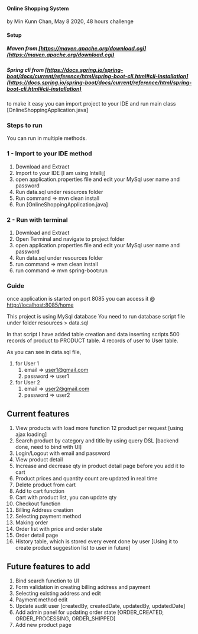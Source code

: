#### Online Shopping System

 by Min Kunn Chan, May 8 2020, 48 hours challenge

#### Setup
##### Maven  from [https://maven.apache.org/download.cgi](https://maven.apache.org/download.cgi)
##### Spring cli from [https://docs.spring.io/spring-boot/docs/current/reference/html/spring-boot-cli.html#cli-installation](https://docs.spring.io/spring-boot/docs/current/reference/html/spring-boot-cli.html#cli-installation)

to make it easy you can import project to your IDE 
and run main class [OnlineShoppingApplication.java]



### Steps to run
You can run in multiple methods.
### 1 - Import to your IDE method
 1. Download and Extract
 2. Import to your IDE [I am using Intellij]
 3. open application.properties file and edit your MySql user name and password
 4. Run data.sql under resources folder
 5. Run command => mvn clean install
 6. Run  [OnlineShoppingApplication.java]

### 2 - Run with terminal
 1. Download and Extract
 2. Open Terminal and navigate to project folder
 3. open application.properties file and edit your MySql user name and password
 4. Run data.sql under resources folder
 5. run command => mvn clean install
 6. run command => mvn spring-boot:run

### Guide
once application is started on port 8085
you can access it @ [http://localhost:8085/home](http://localhost:8085/order)

This project is using MySql database
You need to run database script file under folder
    resources > data.sql

In that script I have added table creation and data inserting scripts
500 records of product to PRODUCT table.
4 records of user to User table.

As you can see in data.sql file,
1. for User 1
    1. email => user1@gmail.com
    2. password => user1
2. for User 2
    1. email => user2@gmail.com
	2. password => user2

## Current features
1. View products with load more function 12 product per request [using ajax loading]
2. Search product by category and title by using query DSL 
		[backend done, need to bind with UI]
3. Login/Logout with email and password
4. View product detail
5. Increase and decrease qty in product detail page before you add it to cart
6. Product prices and quantity count are updated in real time
7. Delete product from cart 
8. Add to cart function
9. Cart with product list, you can update qty
10. Checkout function
11. Billing Address creation
12. Selecting payment method
13. Making order
14. Order list with price and order state
15. Order detail page
16. History table, which is stored every event done by user
        [Using it to create product suggestion list to user in future]

## Future features to add
1. Bind search function to UI
2. Form validation in creating billing address and payment
3. Selecting existing address and edit
4. Payment method edit
5. Update audit user [createdBy, createdDate, updatedBy, updatedDate]
6. Add admin panel for updating order state [ORDER_CREATED, ORDER_PROCESSING, ORDER_SHIPPED]
7. Add new product page
